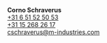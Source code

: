 **Corno Schraverus**  
[+31 6 51 52 50 53](tel:+31651525053)  
[+31 15 268 26 17](tel:+31651525053)  
[cschraverus@m-industries.com](mailto:cschraverus@m-industries.com)
